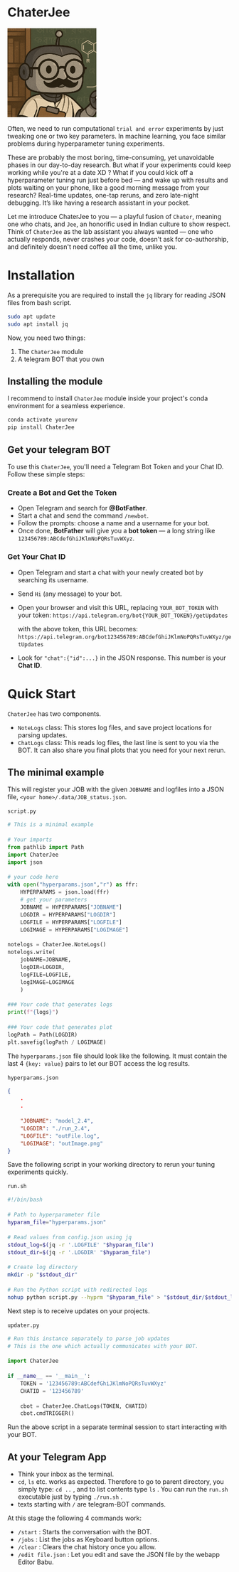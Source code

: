 # ChaterJee

<img src="https://github.com/Pallab-Dutta/ChaterJee/raw/main/ChaterJee/ProfilePhoto.png" alt="ChaterJee" width="200"/>

Often, we need to run computational `trial and error` experiments by just tweaking one or two key parameters. In machine learning, you face similar problems during hyperparameter tuning experiments. 

These are probably the most boring, time-consuming, yet unavoidable phases in our day-to-day research. But what if your experiments could keep working while you're at a date XD ? What if you could kick off a hyperparameter tuning run just before bed — and wake up with results and plots waiting on your phone, like a good morning message from your research? Real-time updates, one-tap reruns, and zero late-night debugging. It’s like having a research assistant in your pocket.

Let me introduce ChaterJee to you — a playful fusion of `Chater`, meaning one who chats, and `Jee`, an honorific used in Indian culture to show respect. Think of `ChaterJee` as the lab assistant you always wanted — one who actually responds, never crashes your code, doesn't ask for co-authorship, and definitely doesn't need coffee all the time, unlike you.

# Installation
As a prerequisite you are required to install the `jq` library for reading JSON files from bash script. 
```bash
sudo apt update
sudo apt install jq
```

Now, you need two things:
 1. The `ChaterJee` module
 2. A telegram BOT that you own

## Installing the module
I recommend to install `ChaterJee` module inside your project's conda environment for a seamless experience. 
```bash
conda activate yourenv
pip install ChaterJee
```

## Get your telegram BOT
To use this `ChaterJee`, you'll need a Telegram Bot Token and your Chat ID. Follow these simple steps:

### Create a Bot and Get the Token
- Open Telegram and search for **@BotFather**.
- Start a chat and send the command `/newbot`.
- Follow the prompts: choose a name and a username for your bot.
- Once done, **BotFather** will give you a **bot token** — a long string like `123456789:ABCdefGhiJKlmNoPQRsTuvWXyz`.

### Get Your Chat ID
- Open Telegram and start a chat with your newly created bot by searching its username.
- Send `Hi` (any message) to your bot.
- Open your browser and visit this URL, replacing `YOUR_BOT_TOKEN` with your token:
`
https://api.telegram.org/bot{YOUR_BOT_TOKEN}/getUpdates
`

    with the above token, this URL becomes:
`
https://api.telegram.org/bot123456789:ABCdefGhiJKlmNoPQRsTuvWXyz/getUpdates
`
- Look for `"chat":{"id":...}` in the JSON response. This number is your **Chat ID**.


# Quick Start
`ChaterJee` has two components. 
 - `NoteLogs` class: This stores log files, and save project locations for parsing updates.
 - `ChatLogs` class: This reads log files, the last line is sent to you via the BOT. It can also share you final plots that you need for your next rerun.

## The minimal example
This will register your JOB with the given `JOBNAME` and logfiles into a JSON file, `<your home>/.data/JOB_status.json`.

`script.py`
```python
# This is a minimal example

# Your imports
from pathlib import Path
import ChaterJee
import json

# your code here
with open("hyperparams.json","r") as ffr:
    HYPERPARAMS = json.load(ffr)
    # get your parameters
    JOBNAME = HYPERPARAMS["JOBNAME"]
    LOGDIR = HYPERPARAMS["LOGDIR"]
    LOGFILE = HYPERPARAMS["LOGFILE"]
    LOGIMAGE = HYPERPARAMS["LOGIMAGE"]

notelogs = ChaterJee.NoteLogs()
notelogs.write(
    jobNAME=JOBNAME,
    logDIR=LOGDIR,
    logFILE=LOGFILE,
    logIMAGE=LOGIMAGE
    )

### Your code that generates logs
print(f"{logs}")

### Your code that generates plot
logPath = Path(LOGDIR)
plt.savefig(logPath / LOGIMAGE)
```

The `hyperparams.json` file should look like the following. It must contain the last 4 `{key: value}` pairs to let our BOT access the log results.

`hyperparams.json`
```json
{
    .
    .

    "JOBNAME": "model_2.4",
    "LOGDIR": "./run_2.4",
    "LOGFILE": "outFile.log",
    "LOGIMAGE": "outImage.png"
}
```
Save the following script in your working directory to rerun your tuning experiments quickly. 

`run.sh`
```bash
#!/bin/bash

# Path to hyperparameter file
hyparam_file="hyperparams.json"

# Read values from config.json using jq
stdout_log=$(jq -r '.LOGFILE' "$hyparam_file")
stdout_dir=$(jq -r '.LOGDIR' "$hyparam_file")

# Create log directory
mkdir -p "$stdout_dir"

# Run the Python script with redirected logs
nohup python script.py --hyprm "$hyparam_file" > "$stdout_dir/$stdout_log" 2> "$stdout_dir/error.log" &
```

Next step is to receive updates on your projects. 

`updater.py`
```python
# Run this instance separately to parse job updates
# This is the one which actually communicates with your BOT.

import ChaterJee

if __name__ == '__main__':
    TOKEN = '123456789:ABCdefGhiJKlmNoPQRsTuvWXyz'
    CHATID = '123456789'

    cbot = ChaterJee.ChatLogs(TOKEN, CHATID)
    cbot.cmdTRIGGER()
```
Run the above script in a separate terminal session to start interacting with your BOT.

## At your Telegram App
- Think your inbox as the terminal.
- `cd`, `ls` etc. works as expected. Therefore to go to parent directory, you simply type: `cd ..` , and to list contents type `ls` . You can run the `run.sh` executable just by typing `./run.sh` .
- texts starting with `/` are telegram-BOT commands.

At this stage the following 4 commands work:
- `/start` : Starts the conversation with the BOT.
- `/jobs` : List the jobs as Keyboard button options.
- `/clear` : Clears the chat history once you allow.
- `/edit file.json` : Let you edit and save the JSON file by the webapp Editor Babu. 